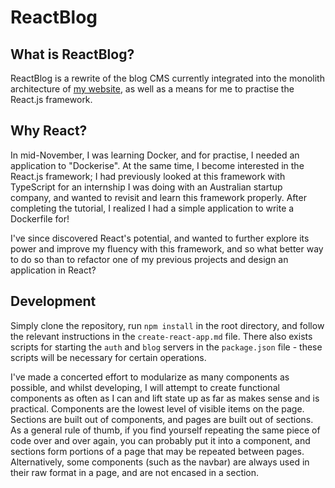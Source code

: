 # ReactBlog

## What is ReactBlog?

ReactBlog is a rewrite of the blog CMS currently integrated into the monolith architecture of [my website](https://forsakenidol.com), as well as a means for me to practise the React.js framework.

## Why React?

In mid-November, I was learning Docker, and for practise, I needed an application to "Dockerise". At the same time, I become interested in the React.js framework; I had previously looked at this framework with TypeScript for an internship I was doing with an Australian startup company, and wanted to revisit and learn this framework properly. After completing the tutorial, I realized I had a simple application to write a Dockerfile for!

I've since discovered React's potential, and wanted to further explore its power and improve my fluency with this framework, and so what better way to do so than to refactor one of my previous projects and design an application in React?

## Development

Simply clone the repository, run `npm install` in the root directory, and follow the relevant instructions in the `create-react-app.md` file. There also exists scripts for starting the `auth` and `blog` servers in the `package.json` file - these scripts will be necessary for certain operations.

I've made a concerted effort to modularize as many components as possible, and whilst developing, I will attempt to create functional components as often as I can and lift state up as far as makes sense and is practical. Components are the lowest level of visible items on the page. Sections are built out of components, and pages are built out of sections. As a general rule of thumb, if you find yourself repeating the same piece of code over and over again, you can probably put it into a component, and sections form portions of a page that may be repeated between pages. Alternatively, some components (such as the navbar) are always used in their raw format in a page, and are not encased in a section.